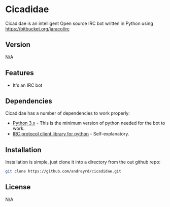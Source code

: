 Cicadidae
=========

Cicadidae is an intelligent Open source IRC bot written in Python using https://bitbucket.org/jaraco/irc

Version
----

N/A

Features
-----------

- It's an IRC bot

Dependencies
-----------

Cicadidae has a number of dependencies to work properly:

* [Python 3.x] - This is the minimum version of python needed for the bot to work.
* [IRC protocol client library for python] - Self-explanatory.

Installation
--------------

Installation is simple, just clone it into a directory from the out github repo:
```sh
git clone https://github.com/andreyrd/cicadidae.git
```

License
----

N/A

[Python 3.x]:https://www.python.org/
[IRC protocol client library for python]:https://bitbucket.org/jaraco/irc

    